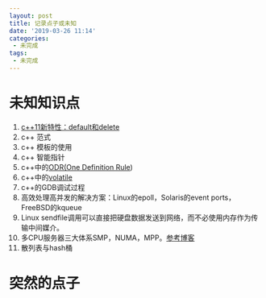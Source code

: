 ```yaml
---
layout: post
title: 记录点子或未知
date: '2019-03-26 11:14'
categories: 
 - 未完成
tags:
 - 未完成
---
```

# 未知知识点

1. [c++11新特性：default和delete](https://vra.github.io/2016/01/17/default-deleted/)
2. c++ 范式
3. c++ 模板的使用
4. c++ 智能指针
5. c++中的[ODR(One Definition Rule](https://en.wikipedia.org/wiki/One_Definition_Rule))
6. c++中的[volatile](https://zh.wikipedia.org/wiki/Volatile%E5%8F%98%E9%87%8F)
7. c++的GDB调试过程
8. 高效处理高并发的解决方案：Linux的epoll，Solaris的event ports，FreeBSD的kqueue
9. Linux sendfile调用可以直接把硬盘数据发送到网络，而不必使用内存作为传输中间媒介。
10. 多CPU服务器三大体系SMP，NUMA，MPP。[参考博客](http://www.cnblogs.com/carl-angela/p/5407236.html)
11. 散列表与hash桶

# 突然的点子

